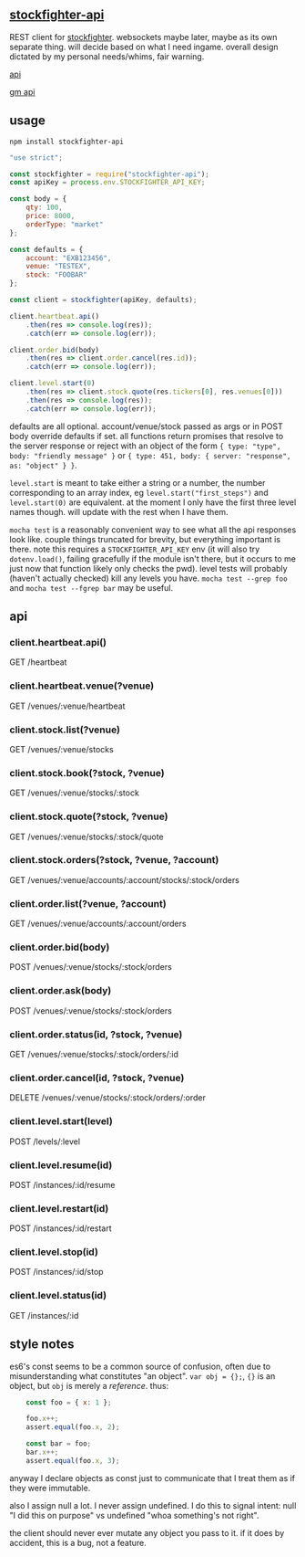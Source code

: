[stockfighter-api](https://www.npmjs.com/package/stockfighter-api)
---

REST client for [stockfighter](https://www.stockfighter.io). websockets maybe later, maybe as its own separate thing. will decide based on what I need ingame. overall design dictated by my personal needs/whims, fair warning.

[api](https://starfighter.readme.io/docs/heartbeat)

[gm api](https://discuss.starfighters.io/t/the-gm-api-how-to-start-stop-restart-resume-trading-levels-automagically)

usage
---

`npm install stockfighter-api`

```javascript
"use strict";

const stockfighter = require("stockfighter-api");
const apiKey = process.env.STOCKFIGHTER_API_KEY;

const body = {
    qty: 100,
    price: 8000,
    orderType: "market" 
};

const defaults = {
    account: "EXB123456",
    venue: "TESTEX",
    stock: "FOOBAR"
};

const client = stockfighter(apiKey, defaults);

client.heartbeat.api()
    .then(res => console.log(res));
    .catch(err => console.log(err));

client.order.bid(body)
    .then(res => client.order.cancel(res.id));
    .catch(err => console.log(err));

client.level.start(0)
    .then(res => client.stock.quote(res.tickers[0], res.venues[0]))
    .then(res => console.log(res));
    .catch(err => console.log(err));
```

defaults are all optional. account/venue/stock passed as args or in POST body override defaults if set. all functions return promises that resolve to the server response or reject with an object of the form `{ type: "type", body: "friendly message" }` or `{ type: 451, body: { server: "response", as: "object" } }`.

`level.start` is meant to take either a string or a number, the number corresponding to an array index, eg `level.start("first_steps")` and `level.start(0)` are equivalent. at the moment I only have the first three level names though. will update with the rest when I have them.

`mocha test` is a reasonably convenient way to see what all the api responses look like. couple things truncated for brevity, but everything important is there. note this requires a `STOCKFIGHTER_API_KEY` env (it will also try `dotenv.load()`, failing gracefully if the module isn't there, but it occurs to me just now that function likely only checks the pwd). level tests will probably (haven't actually checked) kill any levels you have. `mocha test --grep foo` and `mocha test --fgrep bar` may be useful.

api
---

### client.heartbeat.api()
GET /heartbeat

### client.heartbeat.venue(?venue)
GET /venues/:venue/heartbeat

### client.stock.list(?venue)
GET /venues/:venue/stocks

### client.stock.book(?stock, ?venue)
GET /venues/:venue/stocks/:stock

### client.stock.quote(?stock, ?venue)
GET /venues/:venue/stocks/:stock/quote

### client.stock.orders(?stock, ?venue, ?account)
GET /venues/:venue/accounts/:account/stocks/:stock/orders

### client.order.list(?venue, ?account)
GET /venues/:venue/accounts/:account/orders

### client.order.bid(body)
POST /venues/:venue/stocks/:stock/orders

### client.order.ask(body)
POST /venues/:venue/stocks/:stock/orders

### client.order.status(id, ?stock, ?venue)
GET /venues/:venue/stocks/:stock/orders/:id

### client.order.cancel(id, ?stock, ?venue)
DELETE /venues/:venue/stocks/:stock/orders/:order

### client.level.start(level)
POST /levels/:level

### client.level.resume(id)
POST /instances/:id/resume

### client.level.restart(id)
POST /instances/:id/restart

### client.level.stop(id)
POST /instances/:id/stop

### client.level.status(id)
GET /instances/:id

style notes
---

es6's const seems to be a common source of confusion, often due to misunderstanding what constitutes "an object". `var obj = {};`, `{}` is an object, but `obj` is merely a _reference_. thus:

```javascript
    const foo = { x: 1 };

    foo.x++;
    assert.equal(foo.x, 2);

    const bar = foo;
    bar.x++;
    assert.equal(foo.x, 3);
```

anyway I declare objects as const just to communicate that I treat them as if they were immutable.

also I assign null a lot. I never assign undefined. I do this to signal intent: null "I did this on purpose" vs undefined "whoa something's not right". 

the client should never ever mutate any object you pass to it. if it does by accident, this is a bug, not a feature.
